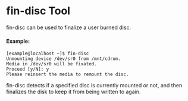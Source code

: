 # fin-disc Tool

fin-disc can be used to finalize a user burned disc.

#### Example:
```shell
[example@localhost ~]$ fin-disc
Unmounting device /dev/sr0 from /mnt/cdrom.
Media in /dev/sr0 will be fixated.
Proceed [y/N]: y
Please reinsert the media to remount the disc.
```

fin-disc detects if a specified disc is currently mounted or not, and then
finalizes the disk to keep it from being written to again.
